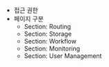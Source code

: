 
- 접근 권한
- 페이지 구분
    - Section: Routing
    - Section: Storage
    - Section: Workflow
    - Section: Monitoring
    - Section: User Management



    